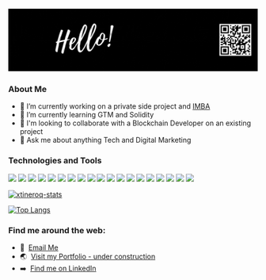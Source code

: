 ![header](https://raw.githubusercontent.com/xtineroq/xtineroq/master/GitHub-header.gif)

### About Me
- 🔭 I’m currently working on a private side project and [IMBA](https://imba.finance/)
- 🌱 I’m currently learning GTM and Solidity
- 👯 I'm looking to collaborate with a Blockchain Developer on an existing project
- 💬 Ask me about anything Tech and Digital Marketing


### Technologies and Tools
![](https://img.shields.io/badge/HTML-informational?style=flat&logo=html5&logoColor=white&color=006666)
![](https://img.shields.io/badge/CSS-informational?style=flat&logo=css3&logoColor=white&color=006666)
![](https://img.shields.io/badge/Sass-informational?style=flat&logo=sass&logoColor=white&color=006666)
![](https://img.shields.io/badge/JavaScript-informational?style=flat&logo=javascript&logoColor=white&color=006666)
![](https://img.shields.io/badge/NodeJS-informational?style=flat&logo=node.js&logoColor=white&color=006666)
![](https://img.shields.io/badge/Express-informational?style=flat&logo=express&logoColor=white&color=006666)
![](https://img.shields.io/badge/Python-informational?style=flat&logo=python&logoColor=white&color=006666)
![](https://img.shields.io/badge/Git-informational?style=flat&logo=git&logoColor=white&color=006666)
![](https://img.shields.io/badge/MySQL-informational?style=flat&logo=mysql&logoColor=white&color=006666)
![](https://img.shields.io/badge/MongoDB-informational?style=flat&logo=mongodb&logoColor=white&color=006666)
![](https://img.shields.io/badge/React-informational?style=flat&logo=react&logoColor=white&color=006666)
![](https://img.shields.io/badge/Redux-informational?style=flat&logo=redux&logoColor=white&color=006666)
![](https://img.shields.io/badge/Expo-informational?style=flat&logo=expo&logoColor=white&color=006666)
![](https://img.shields.io/badge/Docker-informational?style=flat&logo=docker&logoColor=white&color=006666)
![](https://img.shields.io/badge/Firebase-informational?style=flat&logo=firebase&logoColor=white&color=006666)
![](https://img.shields.io/badge/Heroku-informational?style=flat&logo=heroku&logoColor=white&color=006666)
![](https://img.shields.io/badge/Wordpress-informational?style=flat&logo=wordpress&logoColor=white&color=006666)
![](https://img.shields.io/badge/InVision-informational?style=flat&logo=invision&logoColor=white&color=006666)
![](https://img.shields.io/badge/JIRA-informational?style=flat&logo=jira-software&logoColor=white&color=006666)


[![xtineroq-stats](https://github-readme-stats.vercel.app/api?username=xtineroq&count_private=true&show_icons=true&theme=gotham)](https://github.com/xtineroq/github-readme-stats)

[![Top Langs](https://github-readme-stats.vercel.app/api/top-langs/?username=xtineroq&layout=compact&theme=gotham)](https://github.com/xtineroq/github-readme-stats)

### Find me around the web:
- 📩 &nbsp;[Email Me](mailto:mcroque89@gmail.com)
- 🌏 &nbsp;[Visit my Portfolio - under construction](#)
- ➡️ &nbsp;[Find me on LinkedIn](https://www.linkedin.com/in/mcroque/)
